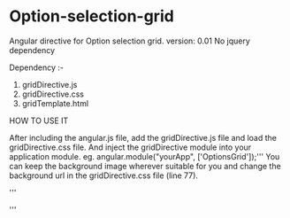 Option-selection-grid
=====================

Angular directive for Option selection grid. version: 0.01
No jquery dependency

Dependency :-
1. gridDirective.js
2. gridDirective.css
3. gridTemplate.html

HOW TO USE IT

After including the angular.js file, add the gridDirective.js file and load the gridDirective.css file.
And inject the gridDirective module into your application module.
eg. angular.module("yourApp", ['OptionsGrid']);'''
You can keep the background image wherever suitable for you and change the background url in the gridDirective.css file (line 77).

'''
  <option-selection-grid width="1000px" height="500px" options="options"></option-selection-grid>
  
'''






